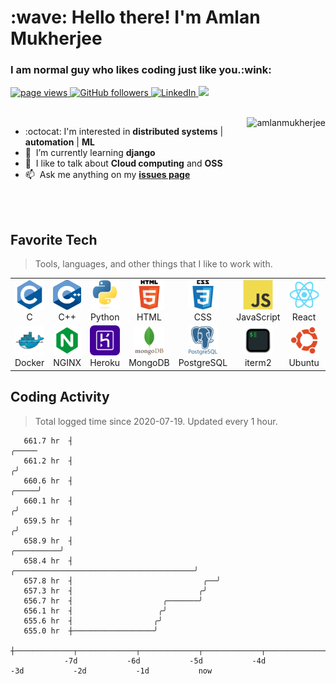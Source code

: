 <h1 align="left" id="amlanmukherjee-title">:wave: Hello there! I'm Amlan Mukherjee</h1>
<h3 align="left">I am normal guy who likes coding just like you.:wink:</h3>

<p align="left">
  <a href="https://github.com/Amlanmukherjee/Amlanmukherjee">
    <img src="https://img.shields.io/badge/Profile%20views-511-blue?style=flat" alt="page views" />
  </a>
  <a href="https://github.com/Amlanmukherjee?tab=followers">
    <img alt="GitHub followers" src="https://img.shields.io/github/followers/Amlanmukherjee?color=green&logo=github">
  </a>
  <a href="https://www.linkedin.com/in/amlanmukherjee">
    <img alt="LinkedIn" src="https://img.shields.io/badge/LinkedIn-3k-lightblue?style=flat&logo=linkedin&labelColor=blue">
  </a>
  <a href="https://amlanmukherjee.com/">
    <img src="https://img.shields.io/badge/My-Website-FFD700?style=flat&logo=react&labelColor=FFFFCC">
  </a>
</p>
<br>

<a href="#amlanmukherjee-title">
  <img src="https://github-readme-stats.vercel.app/api?username=amlanmukherjee" alt="amlanmukherjee" align="right"/>
</a>

- :octocat:&nbsp;I'm interested in **distributed systems** | **automation** | **ML**
- :seedling: &nbsp;I’m currently learning **django**
- :speech_balloon: &nbsp;I like to talk about **Cloud computing** and **OSS**
- :mailbox: &nbsp;Ask me anything on my **[issues page]**

<br><br>

<h2 align="left" id="amlan-tech">Favorite Tech</h2>

> Tools, languages, and other things that I like to work with.

<table>
  <tr>
    <td align="center" width="96">
      <a href="#amlan-tech">
        <img src="./img/c_original.svg" width="48" height="48" alt="C" />
      </a>
      <br>C
    </td>
    <td align="center" width="96">
      <a href="#amlan-tech">
        <img src="./img/CPP.svg" width="48" height="48" alt="C++" />
      </a>
      <br>C++
    </td>
    <td align="center" width="96">
      <a href="#amlan-tech">
        <img src="./img/python-original.svg" width="48" height="48" alt="Python" />
      </a>
      <br>Python
    </td>
    <td align="center" width="96">
      <a href="#amlan-tech">
        <img src="./img/html_original.svg" width="48" height="48" alt="html" />
      </a>
      <br>HTML
    </td>
    <td align="center" width="96">
      <a href="#amlan-tech">
        <img src="./img/css_original.svg" width="48" height="48" alt="CSS" />
      </a>
      <br>CSS
    </td>
    <td align="center" width="96">
      <a href="#amlan-tech">
        <img src="./img/javascript-original.svg" width="48" height="48" alt="JavaScript" />
      </a>
      <br>JavaScript
    </td>
    <td align="center" width="96">
      <a href="#amlan-tech" >
        <img src="./img/react-original.svg" width="48" height="48" alt="React" />
      </a>
      <br>React
    </td>
    <td align="center" width="96">
      <a href="#amlan-tech">
        <img src="./img/bootstrap-plain.svg" width="48" height="48" alt="Bootstrap" />
      </a>
      <br>Bootstrap
    </td>
    <td align="center" width="96">
      <a href="#amlan-tech">
        <img src="./img/flask.svg" width="48" height="48" alt="Flask" />
      </a>
      <br>Flask
    </td>
  </tr>
  <tr>
    <td align="center" width="96"> 
      <a href="#amlan-tech" >
        <img src="./img/docker-original.svg" width="48" height="48" alt="Docker" />
      </a>
      <br>Docker
    </td>
    <td align="center" width="96">
      <a href="#amlan-tech" >
        <img src="./img/nginx.svg" width="48" height="48" alt="NGINX" />
      </a>
      <br>NGINX
    </td>
    <td align="center"  width="96">
      <a href="#amlan-tech">
        <img src="./img/heroku.svg" width="48" height="48" alt="Heroku" />
      </a>
      <br>Heroku
    </td>
    <td align="center"  width="96">
      <a href="#amlan-tech">
        <img src="./img/mongodb.svg" width="48" height="48" alt="MongoDB" />
      </a>
      <br>MongoDB
    </td>
    <td align="center" width="96">
      <a href="#amlan-tech">
        <img src="./img/postgresql_plain.svg" width="48" height="48" alt="PostgreSQL" />
      </a>
      <br>PostgreSQL
    </td>
    <td align="center"  width="96">
      <a href="#amlan-tech">
        <img src="./img/iterm_terminal_icon_161274.svg" width="48" height="48" alt="iterm2" />
      </a>
      <br>iterm2
    </td>
    <td align="center" width="96">
      <a href="#amlan-tech" >
        <img src="./img/ubuntu.svg" width="48" height="48" alt="Ubuntu" />
      </a>
      <br>Ubuntu
    </td>
    <td align="center" width="96">
      <a href="#amlan-tech" >
        <img src="./img/vscode.svg" width="48" height="48" alt="Visual Studio Code" />
      </a>
      <br>VScode
    </td>
    <td align="center" width="96">
      <a href="#amlan-tech" >
        <img src="./img/django.svg" width="48" height="48" alt="django" />
      </a>
      <br>Django
    </td>
  </tr>
</table>

<h2 align="left">Coding Activity</h2>

> Total logged time since 2020-07-19. Updated every 1 hour.

<!-- prettier-ignore-start -->

<!-- START_SECTION:ascii_graph -->

```
   661.7 hr  ┤                                                                                             ╭───── 
   661.2 hr  ┤                                                                                            ╭╯  
   660.6 hr  ┤                                                                                      ╭─────╯   
   660.1 hr  ┤                                                                                     ╭╯   
   659.5 hr  ┤                                                                                    ╭╯  
   658.9 hr  ┤                                                                         ╭──────────╯   
   658.4 hr  ┤                                ╭────────────────────────────────────────╯  
   657.8 hr  ┤                             ╭──╯   
   657.3 hr  ┤                            ╭╯  
   656.7 hr  ┤                    ╭───────╯   
   656.1 hr  ┤                   ╭╯   
   655.6 hr  ┤                  ╭╯  
   655.0 hr  ┼──────────────────╯   
             ┼─────────────┬─────────────┬─────────────┬─────────────┬─────────────┬─────────────┬─────────────┤ 
            -7d           -6d           -5d           -4d           -3d           -2d           -1d           now
```

<!-- END_SECTION:ascii_graph -->

<!-- prettier-ignore-end -->

<!-- links -->

[issues page]: https://github.com/Amlanmukherjee/Amlanmukherjee/issues
